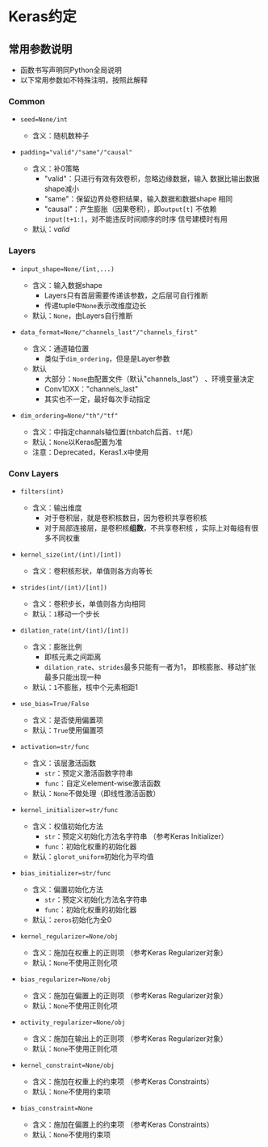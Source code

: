 #	Keras约定

##	常用参数说明

-	函数书写声明同Python全局说明
-	以下常用参数如不特殊注明，按照此解释

###	Common

-	`seed=None/int`
	-	含义：随机数种子

-	`padding="valid"/"same"/"causal"`
	-	含义：补0策略
		-	"valid"：只进行有效有效卷积，忽略边缘数据，输入
			数据比输出数据shape减小
		-	"same"：保留边界处卷积结果，输入数据和数据shape
			相同
		-	"causal"：产生膨胀（因果卷积），即`output[t]`
			不依赖`input[t+1:]`，对不能违反时间顺序的时序
			信号建模时有用
	-	默认：*valid*

###	Layers

-	`input_shape=None/(int,...)`
	-	含义：输入数据shape
		-	Layers只有首层需要传递该参数，之后层可自行推断
		-	传递tuple中`None`表示改维度边长
	-	默认：`None`，由Layers自行推断

-	`data_format=None/"channels_last"/"channels_first"`
	-	含义：通道轴位置
		-	类似于`dim_ordering`，但是是Layer参数
	-	默认
		-	大部分：`None`由配置文件（默认"channels_last"）
		、环境变量决定
		-	Conv1DXX："channels_last"
		-	其实也不一定，最好每次手动指定

-	`dim_ordering=None/"th"/"tf"`
	-	含义：中指定channals轴位置(`th`batch后首、`tf`尾）
	-	默认：`None`以Keras配置为准
	-	注意：Deprecated，Keras1.x中使用


###	Conv Layers

-	`filters(int)`
	-	含义：输出维度
		-	对于卷积层，就是卷积核数目，因为卷积共享卷积核
		-	对于局部连接层，是卷积核**组数**，不共享卷积核
			，实际上对每组有很多不同权重

-	`kernel_size(int/(int)/[int])`
	-	含义：卷积核形状，单值则各方向等长

-	`strides(int/(int)/[int])`
	-	含义：卷积步长，单值则各方向相同
	-	默认：`1`移动一个步长

-	`dilation_rate(int/(int)/[int])`
	-	含义：膨胀比例
		-	即核元素之间距离
		-	`dilation_rate`、`strides`最多只能有一者为1，
			即核膨胀、移动扩张最多只能出现一种
	-	默认：`1`不膨胀，核中个元素相距1

-	`use_bias=True/False`
	-	含义：是否使用偏置项
	-	默认：`True`使用偏置项

-	`activation=str/func`
	-	含义：该层激活函数
		-	`str`：预定义激活函数字符串
		-	`func`：自定义element-wise激活函数
	-	默认：`None`不做处理（即线性激活函数）

-	`kernel_initializer=str/func`
	-	含义：权值初始化方法
		-	`str`：预定义初始化方法名字符串
			（参考Keras Initializer）
		-	`func`：初始化权重的初始化器
	-	默认：`glorot_uniform`初始化为平均值

-	`bias_initializer=str/func`
	-	含义：偏置初始化方法
		-	`str`：预定义初始化方法名字符串
		-	`func`：初始化权重的初始化器
	-	默认：`zeros`初始化为全0

-	`kernel_regularizer=None/obj`
	-	含义：施加在权重上的正则项
		（参考Keras Regularizer对象）
	-	默认：`None`不使用正则化项

-	`bias_regularizer=None/obj`
	-	含义：施加在偏置上的正则项
		（参考Keras Regularizer对象）
	-	默认：`None`不使用正则化项

-	`activity_regularizer=None/obj`
	-	含义：施加在输出上的正则项
		（参考Keras Regularizer对象）
	-	默认：`None`不使用正则化项

-	`kernel_constraint=None/obj`
	-	含义：施加在权重上的约束项
		（参考Keras Constraints）
	-	默认：`None`不使用约束项

-	`bias_constraint=None`
	-	含义：施加在偏置上的约束项
		（参考Keras Constraints）
	-	默认：`None`不使用约束项

